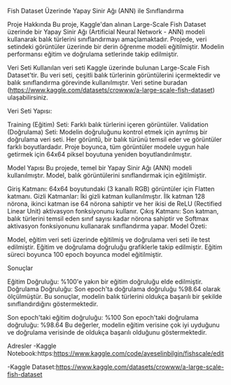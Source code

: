 
Fish Dataset Üzerinde Yapay Sinir Ağı (ANN) ile Sınıflandırma

Proje Hakkında
Bu proje, Kaggle'dan alınan Large-Scale Fish Dataset üzerinde bir Yapay Sinir Ağı (Artificial Neural Network - ANN) modeli kullanarak balık türlerini sınıflandırmayı amaçlamaktadır. Projede, veri setindeki görüntüler üzerinde bir derin öğrenme modeli eğitilmiştir. Modelin performansı eğitim ve doğrulama setlerinde takip edilmiştir.

Veri Seti
Kullanılan veri seti Kaggle üzerinde bulunan Large-Scale Fish Dataset'tir. Bu veri seti, çeşitli balık türlerinin görüntülerini içermektedir ve balık sınıflandırma görevinde kullanılmıştır. Veri setine buradan (https://www.kaggle.com/datasets/crowww/a-large-scale-fish-dataset) ulaşabilirsiniz.

Veri Seti Yapısı:

Training (Eğitim) Seti: Farklı balık türlerini içeren görüntüler.
Validation (Doğrulama) Seti: Modelin doğruluğunu kontrol etmek için ayrılmış bir doğrulama veri seti.
Her görüntü, bir balık türünü temsil eder ve görüntüler farklı boyutlardadır. Proje boyunca, tüm görüntüler modele uygun hale getirmek için 64x64 piksel boyutuna yeniden boyutlandırılmıştır.

Model Yapısı
Bu projede, temel bir Yapay Sinir Ağı (ANN) modeli kullanılmıştır. Model, balık görüntülerini sınıflandırmak için eğitilmiştir.

Giriş Katmanı: 64x64 boyutundaki (3 kanallı RGB) görüntüler için Flatten katmanı.
Gizli Katmanlar: İki gizli katman kullanılmıştır. İlk katman 128 nörona, ikinci katman ise 64 nörona sahiptir ve her ikisi de ReLU (Rectified Linear Unit) aktivasyon fonksiyonunu kullanır.
Çıkış Katmanı: Son katman, balık türlerini temsil eden sınıf sayısı kadar nörona sahiptir ve Softmax aktivasyon fonksiyonunu kullanarak sınıflandırma yapar.
Model Özeti:

Model, eğitim veri seti üzerinde eğitilmiş ve doğrulama veri seti ile test edilmiştir. Eğitim ve doğrulama doğruluğu grafiklerle takip edilmiştir. Eğitim süreci boyunca 100 epoch boyunca model eğitilmiştir.

Sonuçlar

Eğitim Doğruluğu: %100'e yakın bir eğitim doğruluğu elde edilmiştir.
Doğrulama Doğruluğu: Son epoch'ta doğrulama doğruluğu %98.64 olarak ölçülmüştür.
Bu sonuçlar, modelin balık türlerini oldukça başarılı bir şekilde sınıflandırdığını göstermektedir. 

Son epoch'taki eğitim doğruluğu: %100
Son epoch'taki doğrulama doğruluğu: %98.64
Bu değerler, modelin eğitim verisine çok iyi uyduğunu ve doğrulama verisinde de oldukça başarılı olduğunu göstermektedir.

Adresler
-Kaggle Notebook:https:https://www.kaggle.com/code/ayeselinbilgin/fishscale/edit

-Kaggle Dataset:https://www.kaggle.com/datasets/crowww/a-large-scale-fish-dataset
